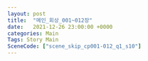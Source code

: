 ```yaml
---
layout: post
title:  "메인_회상_001~012장"
date:   2021-12-26 23:00:00 +0000
categories: Main
Tags: Story Main
SceneCode: ["scene_skip_cp001-012_q1_s10"]
---
```


